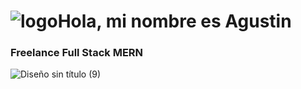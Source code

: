 # ![logo](https://user-images.githubusercontent.com/66225450/121900985-6730ac00-ccfc-11eb-9ad7-2c57f2d1a479.png)Hola, mi nombre es Agustin
### Freelance Full Stack MERN
![Diseño sin título (9)](https://user-images.githubusercontent.com/66225450/121902476-bc20f200-ccfd-11eb-9cc6-341fac7297c2.png)


